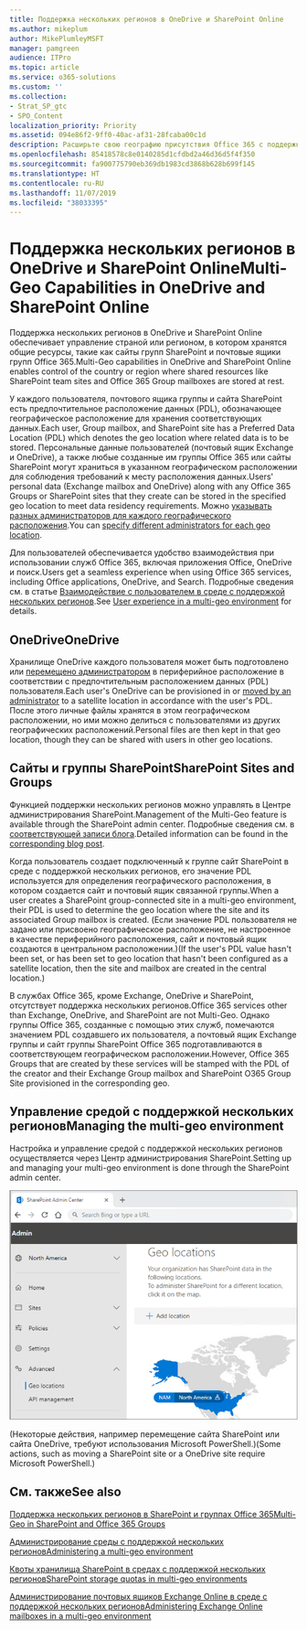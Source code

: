 ```yaml
---
title: Поддержка нескольких регионов в OneDrive и SharePoint Online
ms.author: mikeplum
author: MikePlumleyMSFT
manager: pamgreen
audience: ITPro
ms.topic: article
ms.service: o365-solutions
ms.custom: ''
ms.collection:
- Strat_SP_gtc
- SPO_Content
localization_priority: Priority
ms.assetid: 094e86f2-9ff0-40ac-af31-28fcaba00c1d
description: Расширьте свою географию присутствия Office 365 с поддержкой нескольких регионов в OneDrive Online.
ms.openlocfilehash: 85418578c8e0140285d1cfdbd2a46d36d5f4f350
ms.sourcegitcommit: fa900775790eb369db1983cd3868b628b699f145
ms.translationtype: HT
ms.contentlocale: ru-RU
ms.lasthandoff: 11/07/2019
ms.locfileid: "38033395"
---
```

# <a name="multi-geo-capabilities-in-onedrive-and-sharepoint-online"></a><span data-ttu-id="25ea5-103">Поддержка нескольких регионов в OneDrive и SharePoint Online</span><span class="sxs-lookup"><span data-stu-id="25ea5-103">Multi-Geo Capabilities in OneDrive and SharePoint Online</span></span>

<span data-ttu-id="25ea5-104">Поддержка нескольких регионов в OneDrive и SharePoint Online обеспечивает управление страной или регионом, в котором хранятся общие ресурсы, такие как сайты групп SharePoint и почтовые ящики групп Office 365.</span><span class="sxs-lookup"><span data-stu-id="25ea5-104">Multi-Geo capabilities in OneDrive and SharePoint Online enables control of the country or region where shared resources like SharePoint team sites and Office 365 Group mailboxes are stored at rest.</span></span>

<span data-ttu-id="25ea5-105">У каждого пользователя, почтового ящика группы и сайта SharePoint есть предпочтительное расположение данных (PDL), обозначающее географическое расположение для хранения соответствующих данных.</span><span class="sxs-lookup"><span data-stu-id="25ea5-105">Each user, Group mailbox, and SharePoint site has a Preferred Data Location (PDL) which denotes the geo location where related data is to be stored.</span></span> <span data-ttu-id="25ea5-106">Персональные данные пользователей (почтовый ящик Exchange и OneDrive), а также любые созданные им группы Office 365 или сайты SharePoint могут храниться в указанном географическом расположении для соблюдения требований к месту расположения данных.</span><span class="sxs-lookup"><span data-stu-id="25ea5-106">Users' personal data (Exchange mailbox and OneDrive) along with any Office 365 Groups or SharePoint sites that they create can be stored in the specified geo location to meet data residency requirements.</span></span> <span data-ttu-id="25ea5-107">Можно [указывать разных администраторов для каждого географического расположения](add-a-sharepoint-geo-admin.md).</span><span class="sxs-lookup"><span data-stu-id="25ea5-107">You can [specify different administrators for each geo location](add-a-sharepoint-geo-admin.md).</span></span>

<span data-ttu-id="25ea5-108">Для пользователей обеспечивается удобство взаимодействия при использовании служб Office 365, включая приложения Office, OneDrive и поиск.</span><span class="sxs-lookup"><span data-stu-id="25ea5-108">Users get a seamless experience when using Office 365 services, including Office applications, OneDrive, and Search.</span></span> <span data-ttu-id="25ea5-109">Подробные сведения см. в статье [Взаимодействие с пользователем в среде с поддержкой нескольких регионов](multi-geo-user-experience.md).</span><span class="sxs-lookup"><span data-stu-id="25ea5-109">See [User experience in a multi-geo environment](multi-geo-user-experience.md) for details.</span></span>

## <a name="onedrive"></a><span data-ttu-id="25ea5-110">OneDrive</span><span class="sxs-lookup"><span data-stu-id="25ea5-110">OneDrive</span></span>

<span data-ttu-id="25ea5-111">Хранилище OneDrive каждого пользователя может быть подготовлено или [перемещено администратором](move-onedrive-between-geo-locations.md) в периферийное расположение в соответствии с предпочтительным расположением данных (PDL) пользователя.</span><span class="sxs-lookup"><span data-stu-id="25ea5-111">Each user's OneDrive can be provisioned in or [moved by an administrator](move-onedrive-between-geo-locations.md) to a satellite location in accordance with the user's PDL.</span></span> <span data-ttu-id="25ea5-112">После этого личные файлы хранятся в этом географическом расположении, но ими можно делиться с пользователями из других географических расположений.</span><span class="sxs-lookup"><span data-stu-id="25ea5-112">Personal files are then kept in that geo location, though they can be shared with users in other geo locations.</span></span>

## <a name="sharepoint-sites-and-groups"></a><span data-ttu-id="25ea5-113">Сайты и группы SharePoint</span><span class="sxs-lookup"><span data-stu-id="25ea5-113">SharePoint Sites and Groups</span></span>

<span data-ttu-id="25ea5-114">Функцией поддержки нескольких регионов можно управлять в Центре администрирования SharePoint.</span><span class="sxs-lookup"><span data-stu-id="25ea5-114">Management of the Multi-Geo feature is available through the SharePoint admin center.</span></span> <span data-ttu-id="25ea5-115">Подробные сведения см. в [соответствующей записи блога](https://techcommunity.microsoft.com/t5/Office-365-Blog/Now-available-Multi-Geo-in-SharePoint-and-Office-365-Groups/ba-p/263302).</span><span class="sxs-lookup"><span data-stu-id="25ea5-115">Detailed information can be found in the [corresponding blog post](https://techcommunity.microsoft.com/t5/Office-365-Blog/Now-available-Multi-Geo-in-SharePoint-and-Office-365-Groups/ba-p/263302).</span></span>

<span data-ttu-id="25ea5-116">Когда пользователь создает подключенный к группе сайт SharePoint в среде с поддержкой нескольких регионов, его значение PDL используется для определения географического расположения, в котором создается сайт и почтовый ящик связанной группы.</span><span class="sxs-lookup"><span data-stu-id="25ea5-116">When a user creates a SharePoint group-connected site in a multi-geo environment, their PDL is used to determine the geo location where the site and its associated Group mailbox is created.</span></span> <span data-ttu-id="25ea5-117">(Если значение PDL пользователя не задано или присвоено географическое расположение, не настроенное в качестве периферийного расположения, сайт и почтовый ящик создаются в центральном расположении.)</span><span class="sxs-lookup"><span data-stu-id="25ea5-117">(If the user's PDL value hasn't been set, or has been set to geo location that hasn't been configured as a satellite location, then the site and mailbox are created in the central location.)</span></span>

<span data-ttu-id="25ea5-118">В службах Office 365, кроме Exchange, OneDrive и SharePoint, отсутствует поддержка нескольких регионов.</span><span class="sxs-lookup"><span data-stu-id="25ea5-118">Office 365 services other than Exchange, OneDrive, and SharePoint are not Multi-Geo.</span></span> <span data-ttu-id="25ea5-119">Однако группы Office 365, созданные с помощью этих служб, помечаются значением PDL создавшего их пользователя, а почтовый ящик Exchange группы и сайт группы SharePoint Office 365 подготавливаются в соответствующем географическом расположении.</span><span class="sxs-lookup"><span data-stu-id="25ea5-119">However, Office 365 Groups that are created by these services will be stamped with the PDL of the creator and their Exchange Group mailbox and SharePoint O365 Group Site provisioned in the corresponding geo.</span></span> 

## <a name="managing-the-multi-geo-environment"></a><span data-ttu-id="25ea5-120">Управление средой с поддержкой нескольких регионов</span><span class="sxs-lookup"><span data-stu-id="25ea5-120">Managing the multi-geo environment</span></span>

<span data-ttu-id="25ea5-121">Настройка и управление средой с поддержкой нескольких регионов осуществляется через Центр администрирования SharePoint.</span><span class="sxs-lookup"><span data-stu-id="25ea5-121">Setting up and managing your multi-geo environment is done through the SharePoint admin center.</span></span> 

![Снимок экрана: страница географических расположений в Центре администрирования SharePoint](media/sharepoint-multi-geo-admin-center.png)

<span data-ttu-id="25ea5-123">(Некоторые действия, например перемещение сайта SharePoint или сайта OneDrive, требуют использования Microsoft PowerShell.)</span><span class="sxs-lookup"><span data-stu-id="25ea5-123">(Some actions, such as moving a SharePoint site or a OneDrive site require Microsoft PowerShell.)</span></span>

## <a name="see-also"></a><span data-ttu-id="25ea5-124">См. также</span><span class="sxs-lookup"><span data-stu-id="25ea5-124">See also</span></span>

[<span data-ttu-id="25ea5-125">Поддержка нескольких регионов в SharePoint и группах Office 365</span><span class="sxs-lookup"><span data-stu-id="25ea5-125">Multi-Geo in SharePoint and Office 365 Groups</span></span>](https://techcommunity.microsoft.com/t5/Office-365-Blog/Now-available-Multi-Geo-in-SharePoint-and-Office-365-Groups/ba-p/263302)

[<span data-ttu-id="25ea5-126">Администрирование среды с поддержкой нескольких регионов</span><span class="sxs-lookup"><span data-stu-id="25ea5-126">Administering a multi-geo environment</span></span>](administering-a-multi-geo-environment.md)

[<span data-ttu-id="25ea5-127">Квоты хранилища SharePoint в средах с поддержкой нескольких регионов</span><span class="sxs-lookup"><span data-stu-id="25ea5-127">SharePoint storage quotas in multi-geo environments</span></span>](sharepoint-multi-geo-storage-quota.md)

[<span data-ttu-id="25ea5-128">Администрирование почтовых ящиков Exchange Online в среде с поддержкой нескольких регионов</span><span class="sxs-lookup"><span data-stu-id="25ea5-128">Administering Exchange Online mailboxes in a multi-geo environment</span></span>](administering-exchange-online-multi-geo.md)
